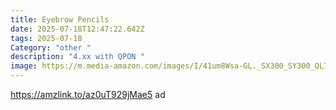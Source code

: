 ```yaml
---
title: Eyebrow Pencils
date: 2025-07-18T12:47:22.642Z
tags: 2025-07-18
Category: "other "
description: "4.xx with QPON "
image: https://m.media-amazon.com/images/I/41um8Wsa-GL._SX300_SY300_QL70_FMwebp_.jpg
---
```

https://amzlink.to/az0uT929jMae5 ad